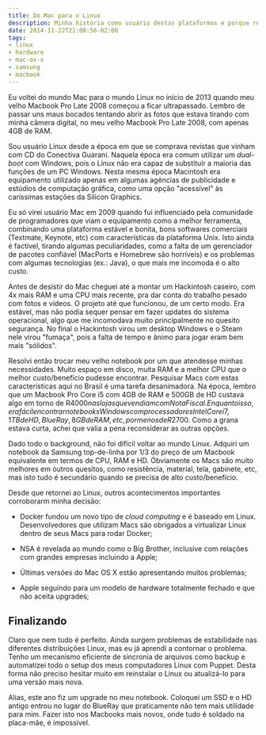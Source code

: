 ```yaml
---
title: Do Mac para o Linux
description: Minha história como usuário destas plataformas e porque resolvi voltar ao Linux
date: 2014-11-22T21:08:56-02:00
tags:
- linux
- hardware
- mac-os-x
- samsung
- macbook
---
```


Eu voltei do mundo Mac para o mundo Linux no início de 2013 quando meu velho Macbook Pro Late 2008 começou a ficar 
ultrapassado. Lembro de passar uns maus bocados tentando abrir as fotos que estava tirando com minha câmera digital, no
meu velho Macbook Pro Late 2008, com apenas 4GB de RAM.

<!--more-->

Sou usuário Linux desde a época em que se comprava revistas que vinham com CD do Conectiva Guarani. Naquela época era 
comum utilizar um _dual-boot_ com Windows, pois o Linux não era capaz de substituir a maioria das funções de um PC
Windows. Nesta mesma época Macintosh era equipamento utilizado apenas em algumas agências de publicidade e estúdios de 
computação gráfica, como uma opção "acessível" às caríssimas estações da Silicon Graphics.

Eu só virei usuário Mac em 2009 quando fui influenciado pela comunidade de programadores que viam o equipamento como a
melhor ferramenta, combinando uma plataforma estável e bonita, bons softwares comerciais (Textmate, Keynote, etc) com 
características da plataforma Unix. Isto ainda é factível, tirando algumas peculiaridades, como a falta de um gerenciador 
de pacotes confiável (MacPorts e Homebrew são horríveis) e os problemas com algumas tecnologias (ex.: Java), o que mais 
me incomoda é o alto custo.

Antes de desistir do Mac cheguei até a montar um Hackintosh caseiro, com 4x mais RAM e uma CPU mais recente, pra dar 
conta do trabalho pesado com fotos e vídeos. O projeto até que funcionou, de um certo modo. Era estável, mas não podia 
sequer pensar em fazer updates do sistema operacional, algo que me incomodava muito principalmente no quesito segurança. 
No final o Hackintosh virou um desktop Windows e o Steam nele virou "fumaça", pois a falta de tempo e ânimo para jogar 
eram bem mais "sólidos".

Resolvi então trocar meu velho notebook por um que atendesse minhas necessidades. Muito espaço em disco, muita RAM e a
melhor CPU que o melhor custo/benefício pudesse encontrar. Pesquisar Macs com estas características aqui no Brasil é uma
tarefa desanimadora. Na época, lembro que um Macbook Pro Core i5 com 4GB de RAM e 500GB de HD custava algo em torno de 
R$4000 nas lojas que vendiam com Nota Fiscal. Enquanto isso, era fácil encontrar notebooks Windows com processadores 
Intel Core i7, 1TB de HD, BlueRay, 8GB de RAM, etc, por menos de R$2700. Como a grana estava curta, achei que valia a 
pena reconsiderar as outras opções. 

Dado todo o background, não foi difícil voltar ao mundo Linux. Adquiri um notebook da Samsung top-de-linha por 1/3 do 
preço de um Macbook equivalente em termos de CPU, RAM e HD. Óbviamente os Macs são muito melhores em outros quesitos, 
como resistência, material, tela, gabinete, etc, mas isto tudo é secundário quando se precisa de alto custo/benefício.

Desde que retornei ao Linux, outros acontecimentos importantes corroborarm minha decisão:

* Docker fundou um novo tipo de _cloud computing_ e é baseado em Linux. Desenvolvedores que utilizam Macs são obrigados
  a virtualizar Linux dentro de seus Macs para rodar Docker;

* NSA é revelada ao mundo como o Big Brother, inclusive com relações com grandes empresas incluindo a Apple;

* Últimas versões do Mac OS X estão apresentando muitos problemas;

* Apple seguindo para um modelo de hardware totalmente fechado e que não aceita upgrades;


## Finalizando


Claro que nem tudo é perfeito. Ainda surgem problemas de estabilidade nas diferentes distribuições Linux, mas eu já 
aprendi a contornar o problema. Tenho um mecanismo eficiente de sincronia de arquivos como backup e automatizei todo o
setup dos meus computadores Linux com Puppet. Desta forma não preciso hesitar muito em reinstalar o Linux ou atualizá-lo
para uma versão mais nova.

Alias, este ano fiz um upgrade no meu notebook. Coloquei um SSD e o HD antigo entrou no lugar do BlueRay que praticamente 
não tem mais utilidade para mim. Fazer isto nos Macbooks mais novos, onde tudo é soldado na placa-mãe, é impossível.
